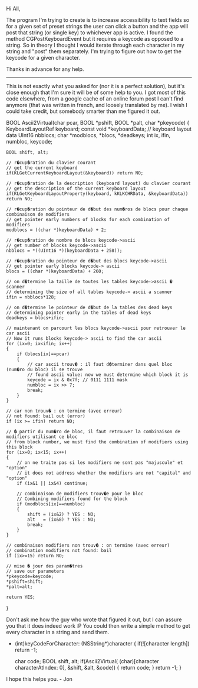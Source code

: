 Hi All, 

The program I'm trying to create is to increase accessibility to text fields so for a given set of preset strings the user can click a button and the app will post that string (or single key) to whichever app is active. I found the method CGPostKeyboardEvent but it requires a keycode as opposed to a string. So in theory I thought I would iterate through each character in my string and "post" them separately. I'm trying to figure out how to get the keycode for a given character. 

Thanks in advance for any help.




----

This is not exactly what you asked for (nor it is a perfect solution), but it's close enough that I'm sure it will be of some help to you.  I got most of this code elsewhere, from a google cache of an online forum post I can't find anymore (that was written in french, and loosely translated by me). I wish I could take credit, but somebody smarter than me figured it out.

    

BOOL Ascii2Virtual(char pcar, BOOL *pshift, BOOL *palt, char *pkeycode) 
{
    KeyboardLayoutRef keyboard;
    const void *keyboardData; // keyboard layout data
    UInt16 nbblocs;
    char *modblocs, *blocs, *deadkeys;
    int ix, ifin, numbloc, keycode;
    
    BOOL shift, alt;
    
    // r�cup�ration du clavier courant
    // get the current keyboard
    if(KLGetCurrentKeyboardLayout(&keyboard)) return NO;
    
    // r�cup�ration de la description (keyboard layout) du clavier courant
    // get the description of the current keyboard layout
    if(KLGetKeyboardLayoutProperty(keyboard, kKLKCHRData, &keyboardData)) return NO;
    
    // r�cup�ration du pointeur de d�but des num�ros de blocs pour chaque combinaison de modifiers
    // get pointer early numbers of blocks for each combination of modifiers
    modblocs = ((char *)keyboardData) + 2;
    
    // r�cup�ration de nombre de blocs keycode->ascii
    // get number of blocks keycode->ascii
    nbblocs = *((UInt16 *)(keyboardData + 258));
    
    // r�cup�ration du pointeur de d�but des blocs keycode->ascii
    // get pointer early blocks keycode-> ascii
    blocs = ((char *)keyboardData) + 260;
    
    // on d�termine la taille de toutes les tables keycode->ascii � scanner
    // determining the size of all tables keycode-> ascii a scanner
    ifin = nbblocs*128;
    
    // on d�termine le pointeur de d�but de la tables des dead keys
    // determining pointer early in the tables of dead keys
    deadkeys = blocs+ifin;
    
    // maintenant on parcourt les blocs keycode->ascii pour retrouver le car ascii
    // Now it runs blocks keycode-> ascii to find the car ascii
    for (ix=0; ix<ifin; ix++)
    {
        if (blocs[ix]==pcar)
        {
            // car ascii trouv� : il faut d�terminer dans quel bloc (num�ro du bloc) il se trouve
            // found ascii value: now we must determine which block it is
            keycode = ix & 0x7f; // 0111 1111 mask
            numbloc = ix >> 7;
            break;
        }
    }
    
    // car non trouv� : on termine (avec erreur)
    // not found: bail out (error)
    if (ix >= ifin) return NO;
    
    // � partir du num�ro de bloc, il faut retrouver la combinaison de modifiers utilisant ce bloc
    // from block number, we must find the combination of modifiers using this block
    for (ix=0; ix<15; ix++)
    {
        // on ne traite pas si les modifiers ne sont pas "majuscule" et "option"
        // it does not address whether the modifiers are not "capital" and "option"
        if (ix&1 || ix&4) continue;
        
        // combinaison de modifiers trouv�e pour le bloc
        // Combining modifiers found for the block
        if (modblocs[ix]==numbloc)
        {
            shift = (ix&2) ? YES : NO;
            alt   = (ix&8) ? YES : NO;
            break;         
        }
    }
    
    // combinaison modifiers non trouv� : on termine (avec erreur)
    // combination modifiers not found: bail
    if (ix>=15) return NO;
    
    // mise � jour des param�tres
    // save our parameters
    *pkeycode=keycode;
    *pshift=shift;
    *palt=alt;
    
    return YES;
}



Don't ask me how the guy who wrote that figured it out, but I can assure you that it does indeed work :P  You could then write a simple method to get every character in a string and send them.

    

- (int)keyCodeForCharacter: (NSString*)character {
    if(![character length]) return -1;
    
    char code;
    BOOL shift, alt;
    if(Ascii2Virtual( (char)[character characterAtIndex: 0], &shift, &alt, &code)) {
        return code;
    }
    return -1;
}



I hope this helps you. - Jon
